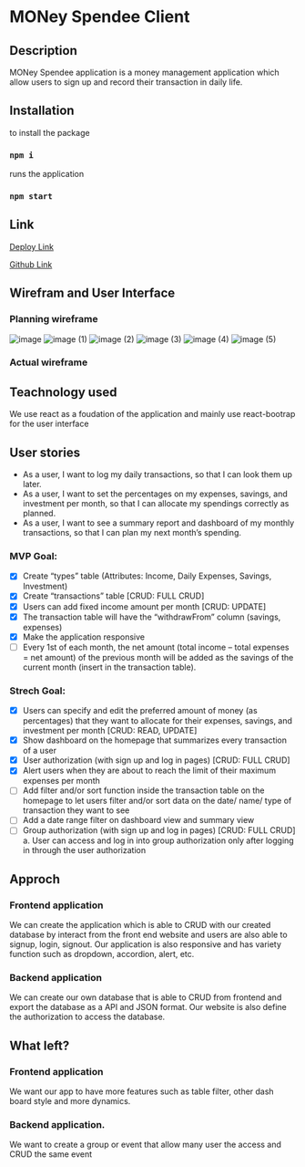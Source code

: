 <!-- 
Ougrid's Read Me
## Resources:
- https://bootstrap-table.com/docs/getting-started/introduction/
- https://examples.bootstrap-table.com/#welcomes/from-html.html#view-source
- https://examples.bootstrap-table.com/#view-source
- https://stackoverflow.com/questions/70619448/how-to-make-an-href-dropdown-item-that-does-not-reload-the-page-with-react-boost
- https://stackoverflow.com/questions/43638938/updating-an-object-with-setstate-in-react
- https://bobbyhadz.com/blog/javascript-get-sum-of-array-of-numbers
- https://bobbyhadz.com/blog/react-filter-array-of-objects
- https://medium.com/how-to-react/using-env-file-in-react-js-b2714235e77e 
- https://developer.mozilla.org/en-US/docs/Web/JavaScript/Reference/Operators/Conditional_Operator
- https://www.w3schools.com/css/tryit.asp?filename=trycss_css_image_overlay_opacity
- https://canvasjs.com/docs/charts/integration/react/
- https://canvasjs.com/react-charts/pie-chart-index-data-label-inside/
- https://stackoverflow.com/questions/4244896/accessing-an-object-property-with-a-dynamically-computed-name
- https://stackoverflow.com/questions/34521797/how-to-add-multiple-classes-to-a-reactjs-component
- https://www.smashingmagazine.com/2020/03/sortable-tables-react/

## DB:
INSERT INTO "Deposits" VALUES (DEFAULT,'Fixed Income',10000,'2023-01-04',1,1);
INSERT INTO "Withdraws" VALUES (DEFAULT,'Shopping',120,'2023-01-04',1,1,1);
-->

# MONey Spendee Client

## Description

MONey Spendee application is a money management application which allow users to sign up and record their transaction in daily life.

## Installation

to install the package

### `npm i` 

runs the application

### `npm start`

## Link

[Deploy Link]()

[Github Link]()

## Wirefram and User Interface

### Planning wireframe

![image](https://user-images.githubusercontent.com/116058313/210303185-92344558-ae85-4532-94ce-d73cbfbcf65c.png)
![image (1)](https://user-images.githubusercontent.com/116058313/210303197-6af6836e-21db-4e93-83fd-fc2bde05330a.png)
![image (2)](https://user-images.githubusercontent.com/116058313/210303195-9adeb045-71b2-4ecd-a391-f51d7c09021f.png)
![image (3)](https://user-images.githubusercontent.com/116058313/210303192-31e6c147-85c9-49ac-9164-c5647c367525.png)
![image (4)](https://user-images.githubusercontent.com/116058313/210303191-a0742c6c-9d1e-4a43-a78f-8ff661c3f7ac.png)
![image (5)](https://user-images.githubusercontent.com/116058313/210303190-842f0eb2-5277-449b-a0f3-2c63dcc3f3ce.png)

### Actual wireframe



## Teachnology used

We use react as a foudation of the application and mainly use react-bootrap for the user interface

## User stories

- As a user, I want to log my daily transactions, so that I can look them up later.
- As a user, I want to set the percentages on my expenses, savings, and investment per month, so that I can allocate my spendings correctly as planned.
- As a user, I want to see a summary report and dashboard of my monthly transactions, so that I can plan my next month’s spending.

### MVP Goal:

- [x] Create “types” table (Attributes: Income, Daily Expenses, Savings, Investment)
- [x] Create “transactions” table [CRUD: FULL CRUD]
- [x] Users can add fixed income amount per month [CRUD: UPDATE]
- [x] The transaction table will have the “withdrawFrom” column (savings, expenses)
- [x] Make the application responsive
- [ ] Every 1st of each month, the net amount (total income – total expenses = net amount) of the previous month will be added as the savings of the current month (insert in the transaction table).

### Strech Goal:

- [x] Users can specify and edit the preferred amount of money (as percentages) that they want to allocate for their expenses, savings, and investment per month [CRUD: READ, UPDATE]
- [x] Show dashboard on the homepage that summarizes every transaction of a user
- [x] User authorization (with sign up and log in pages) [CRUD: FULL CRUD]
- [x] Alert users when they are about to reach the limit of their maximum expenses per month
- [ ] Add filter and/or sort function inside the transaction table on the homepage to let users filter and/or sort data on the date/ name/ type of transaction they want to see
- [ ] Add a date range filter on dashboard view and summary view
- [ ] Group authorization (with sign up and log in pages) [CRUD: FULL CRUD]
    a. User can access and log in into group authorization only after logging in through the user authorization

## Approch

### Frontend application

We can create the application which is able to CRUD with our created database by interact from the front end website and users are also able to signup, login, signout. Our application is also responsive and has variety function such as dropdown, accordion, alert, etc.

### Backend application

We can create our own database that is able to CRUD from frontend and export the database as a API and JSON format. Our website is also define the authorization to access the database.

## What left?

### Frontend application

We want our app to have more features such as table filter, other dash board style and more dynamics.

### Backend application.

We want to create a group or event that allow many user the access and CRUD the same event
